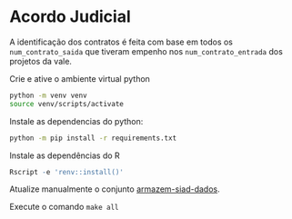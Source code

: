 # Acordo Judicial

A identificação dos contratos é feita com base em todos os `num_contrato_saida` que tiveram empenho nos `num_contrato_entrada` dos projetos da vale.

Crie e ative o ambiente virtual python

```bash
python -m venv venv
source venv/scripts/activate
```

Instale as dependencias do python:

```bash
python -m pip install -r requirements.txt
```

Instale as dependências do R

```R
Rscript -e 'renv::install()'
```


Atualize manualmente o conjunto [armazem-siad-dados](https://github.com/splor-mg/armazem-siad-dados).


Execute o comando `make all`
